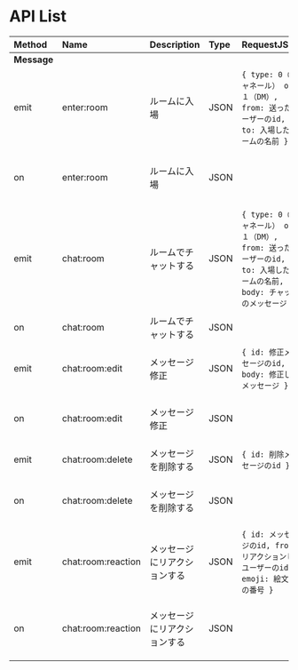 # API List

|Method|Name|Description|Type|RequestJSON|ResponseJSON|
|:-|:-|:-|:-|:-|:-|
|**Message**|
|emit|enter:room|ルームに入場|JSON|`{ type: 0（チャネール） or １（DM）, from: 送ったユーザーのid, to: 入場したルームの名前 }`|||
|on|enter:room|ルームに入場|JSON||`{ message: 初めに入場する時に、既に登録された最新の２０件のメッセージ }`||
|emit|chat:room|ルームでチャットする|JSON|`{ type: 0（チャネール） or １（DM）, from: 送ったユーザーのid, to: 入場したルームの名前, body: チャットのメッセージ }`|||
|on|chat:room|ルームでチャットする|JSON||`{ message: チャットのメッセージ }`||
|emit|chat:room:edit|メッセージ修正|JSON|`{ id: 修正メッセージのid, body: 修正したメッセージ }`|||
|on|chat:room:edit|メッセージ修正|JSON||`{ status: "success" or "error", message: 修正したメッセージ }`||
|emit|chat:room:delete|メッセージを削除する|JSON|`{ id: 削除メッセージのid }`|||
|on|chat:room:delete|メッセージを削除する|JSON||`{ status: "success" or "error", message: 削除したメッセージ }`||
|emit|chat:room:reaction|メッセージにリアクションする|JSON|`{ id: メッセージのid, from: リアクションしたユーザーのid, emoji: 絵文字の番号 }`|||
|on|chat:room:reaction|メッセージにリアクションする|JSON||`{ status: "success" or "error", message: リアクションしたメッセージ }`||
